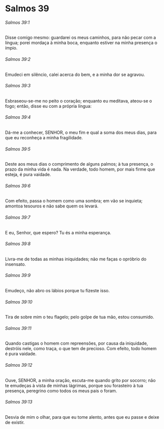 # Salmos 39

###### Salmos 39:1

Disse comigo mesmo: guardarei os meus caminhos, para não pecar com a língua; porei mordaça à minha boca, enquanto estiver na minha presença o ímpio.

###### Salmos 39:2

Emudeci em silêncio, calei acerca do bem, e a minha dor se agravou.

###### Salmos 39:3

Esbraseou-se-me no peito o coração; enquanto eu meditava, ateou-se o fogo; então, disse eu com a própria língua:

###### Salmos 39:4

Dá-me a conhecer, SENHOR, o meu fim e qual a soma dos meus dias, para que eu reconheça a minha fragilidade.

###### Salmos 39:5

Deste aos meus dias o comprimento de alguns palmos; à tua presença, o prazo da minha vida é nada. Na verdade, todo homem, por mais firme que esteja, é pura vaidade.

###### Salmos 39:6

Com efeito, passa o homem como uma sombra; em vão se inquieta; amontoa tesouros e não sabe quem os levará.

###### Salmos 39:7

E eu, Senhor, que espero? Tu és a minha esperança.

###### Salmos 39:8

Livra-me de todas as minhas iniquidades; não me faças o opróbrio do insensato.

###### Salmos 39:9

Emudeço, não abro os lábios porque tu fizeste isso.

###### Salmos 39:10

Tira de sobre mim o teu flagelo; pelo golpe de tua mão, estou consumido.

###### Salmos 39:11

Quando castigas o homem com repreensões, por causa da iniquidade, destróis nele, como traça, o que tem de precioso. Com efeito, todo homem é pura vaidade.

###### Salmos 39:12

Ouve, SENHOR, a minha oração, escuta-me quando grito por socorro; não te emudeças à vista de minhas lágrimas, porque sou forasteiro à tua presença, peregrino como todos os meus pais o foram.

###### Salmos 39:13

Desvia de mim o olhar, para que eu tome alento, antes que eu passe e deixe de existir.

